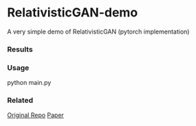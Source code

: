 # RelativisticGAN-demo
A very simple demo of RelativisticGAN (pytorch implementation)

### Results


### Usage
python main.py

### Related
[Original Repo](https://github.com/AlexiaJM/RelativisticGAN)
[Paper](https://arxiv.org/abs/1807.00734)